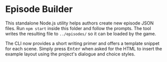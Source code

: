 # Episode Builder

This standalone Node.js utility helps authors create new episode JSON files.
Run `npm start` inside this folder and follow the prompts. The tool writes the
resulting file to `../episodes/` so it can be loaded by the game.

The CLI now provides a short writing primer and offers a template snippet for
each scene. Simply press <kbd>Enter</kbd> when asked for the HTML to insert the
example layout using the project's dialogue and choice styles.
